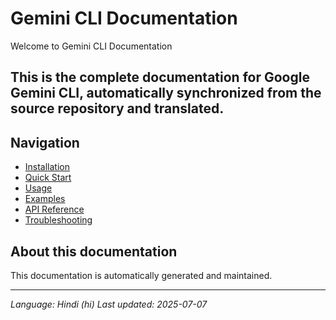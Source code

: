 # Gemini CLI Documentation

Welcome to Gemini CLI Documentation

## This is the complete documentation for Google Gemini CLI, automatically synchronized from the source repository and translated.

## Navigation

- [Installation](./installation.md)
- [Quick Start](./quick-start.md)
- [Usage](./usage.md)
- [Examples](./examples.md)
- [API Reference](./api.md)
- [Troubleshooting](./troubleshooting.md)

## About this documentation

This documentation is automatically generated and maintained.

---

*Language: Hindi (hi)*
*Last updated: 2025-07-07*
